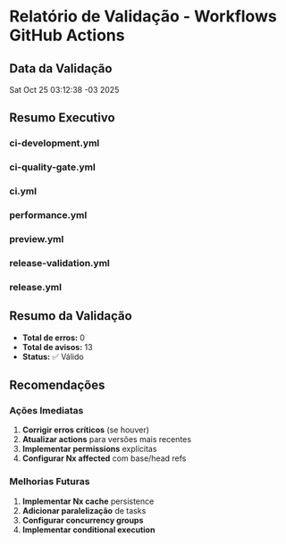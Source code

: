 # Relatório de Validação - Workflows GitHub Actions

## Data da Validação
Sat Oct 25 03:12:38 -03 2025

## Resumo Executivo


### ci-development.yml


### ci-quality-gate.yml


### ci.yml


### performance.yml


### preview.yml


### release-validation.yml


### release.yml


## Resumo da Validação

- **Total de erros:** 0
- **Total de avisos:** 13
- **Status:** ✅ Válido

## Recomendações

### Ações Imediatas
1. **Corrigir erros críticos** (se houver)
2. **Atualizar actions** para versões mais recentes
3. **Implementar permissions** explícitas
4. **Configurar Nx affected** com base/head refs

### Melhorias Futuras
1. **Implementar Nx cache** persistence
2. **Adicionar paralelização** de tasks
3. **Configurar concurrency groups**
4. **Implementar conditional execution**

